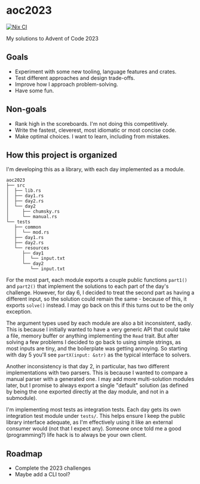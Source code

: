 # aoc2023
[![Nix CI](https://github.com/asmello/aoc2023/actions/workflows/ci.yml/badge.svg)](https://github.com/asmello/aoc2023/actions/workflows/ci.yml)

My solutions to Advent of Code 2023

## Goals

- Experiment with some new tooling, language features and crates.
- Test different approaches and design trade-offs.
- Improve how I approach problem-solving.
- Have some fun.

## Non-goals

- Rank high in the scoreboards. I'm not doing this competitively.
- Write the fastest, cleverest, most idiomatic or most concise code.
- Make optimal choices. I want to learn, including from mistakes.

## How this project is organized

I'm developing this as a library, with each day implemented as a module.

```
aoc2023
├── src
│  ├── lib.rs
│  ├── day1.rs
│  ├── day2.rs
│  └── day2
│     ├── chumsky.rs
│     └── manual.rs
└── tests
   ├── common
   │  └── mod.rs
   ├── day1.rs
   ├── day2.rs
   └── resources
      ├── day1
      │  └── input.txt
      └── day2
         └── input.txt
```

For the most part, each module exports a couple public functions `part1()` and `part2()` that implement the solutions to each part of the day's challenge. However, for day 6, I decided to treat the second part as having a different input, so the solution could remain the same - because of this, it exports `solve()` instead. I may go back on this if this turns out to be the only exception.

The argument types used by each module are also a bit inconsistent, sadly. This is because I initially wanted to have a very generic API that could take a file, memory buffer or anything implementing the `Read` trait. But after solving a few problems I decided to go back to using simple strings, as most inputs are tiny, and the boilerplate was getting annoying. So starting with day 5 you'll see `partX(input: &str)` as the typical interface to solvers.

Another inconsistency is that day 2, in particular, has two different implementations with two parsers. This is because I wanted to compare a manual parser with a generated one. I may add more multi-solution modules later, but I promise to always export a single "default" solution (as defined by being the one exported directly at the day module, and not in a submodule).

I'm implementing most tests as integration tests. Each day gets its own integration test module under `tests/`. This helps ensure I keep the public library interface adequate, as I'm effectively using it like an external consumer would (not that I expect any). Someone once told me a good (programming?) life hack is to always be your own client.

## Roadmap

- Complete the 2023 challenges
- Maybe add a CLI tool?
